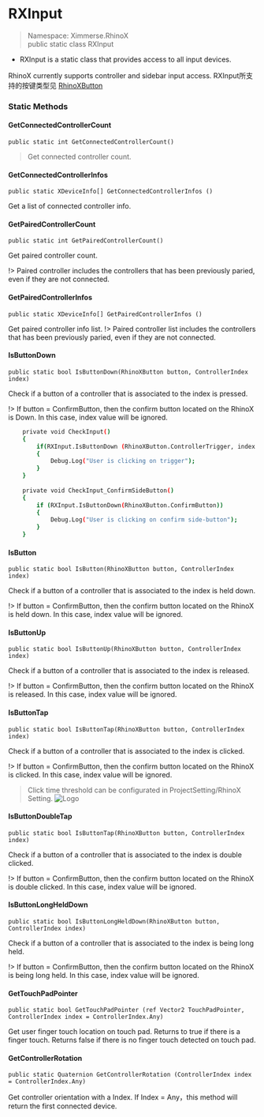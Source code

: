 # RXInput 

> Namespace: Ximmerse.RhinoX     
> public static class RXInput

- RXInput is a static class that provides access to all input devices.

RhinoX currently supports controller and sidebar input access. RXInput所支持的按键类型见 [RhinoXButton](/ScriptingReference/RhinoXButton)
 

### Static Methods

#### GetConnectedControllerCount
`public static int GetConnectedControllerCount()`

> Get connected controller count.



#### GetConnectedControllerInfos
`public static XDeviceInfo[] GetConnectedControllerInfos ()`

Get a list of connected controller info.


#### GetPairedControllerCount
`public static int GetPairedControllerCount()`

Get paired controller count.

!> Paired controller includes the controllers that has been previously paried, even if they are not connected.


#### GetPairedControllerInfos
`public static XDeviceInfo[] GetPairedControllerInfos ()`

Get paired controller info list.
!> Paired controller list includes the controllers that has been previously paried, even if they are not connected.


#### IsButtonDown
`public static bool IsButtonDown(RhinoXButton button, ControllerIndex index)`

Check if a button of a controller that is associated to the index is pressed. 

!> If button = ConfirmButton, then the confirm button located on the RhinoX is  Down. In this case, index value will be ignored.


```bash
    private void CheckInput()
    {
        if(RXInput.IsButtonDown (RhinoXButton.ControllerTrigger, index: ControllerIndex.Any))
        {
            Debug.Log("User is clicking on trigger");
        }
    }
    
    private void CheckInput_ConfirmSideButton()
    {
        if (RXInput.IsButtonDown(RhinoXButton.ConfirmButton))
        {
            Debug.Log("User is clicking on confirm side-button");
        }
    }
````
 
#### IsButton
`public static bool IsButton(RhinoXButton button, ControllerIndex index)`

Check if a button of a controller that is associated to the index is held down.

!> If button = ConfirmButton, then the confirm button located on the RhinoX is  held down. In this case, index value will be ignored.


#### IsButtonUp
`public static bool IsButtonUp(RhinoXButton button, ControllerIndex index)`

Check if a button of a controller that is associated to the index is released.

!> If button = ConfirmButton, then the confirm button located on the RhinoX is  released. In this case, index value will be ignored.


#### IsButtonTap
`public static bool IsButtonTap(RhinoXButton button, ControllerIndex index)`

Check if a button of a controller that is associated to the index is clicked.

!> If button = ConfirmButton, then the confirm button located on the RhinoX is  clicked. In this case, index value will be ignored.


> Click time threshold can be configurated in ProjectSetting/RhinoX Setting.
![Logo](https://raw.githubusercontent.com/yinyuanqings/AIOSDK/gh-pages/img/Inspector/RhinoXProjectSetting-Threshold-Time.jpg ':size=450X400')


#### IsButtonDoubleTap
`public static bool IsButtonTap(RhinoXButton button, ControllerIndex index)`

Check if a button of a controller that is associated to the index is double clicked.

!> If button = ConfirmButton, then the confirm button located on the RhinoX is  double clicked. In this case, index value will be ignored.


#### IsButtonLongHeldDown
`public static bool IsButtonLongHeldDown(RhinoXButton button, ControllerIndex index)`

Check if a button of a controller that is associated to the index is being long held.

!> If button = ConfirmButton, then the confirm button located on the RhinoX is  being long held. In this case, index value will be ignored.


#### GetTouchPadPointer
`public static bool GetTouchPadPointer (ref Vector2 TouchPadPointer, ControllerIndex index = ControllerIndex.Any)`

Get user finger touch location on touch pad. Returns to true if there is a finger touch. Returns false if there is no finger touch detected on touch pad.


#### GetControllerRotation
`public static Quaternion GetControllerRotation (ControllerIndex index = ControllerIndex.Any)`

Get controller orientation with a Index. If Index = Any，this method will return the first connected device.